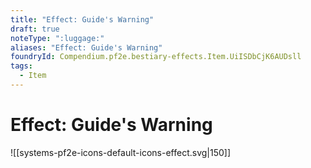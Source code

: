 ```yaml
---
title: "Effect: Guide's Warning"
draft: true
noteType: ":luggage:"
aliases: "Effect: Guide's Warning"
foundryId: Compendium.pf2e.bestiary-effects.Item.UiISDbCjK6AUDsll
tags:
  - Item
---
```


# Effect: Guide's Warning
![[systems-pf2e-icons-default-icons-effect.svg|150]]

